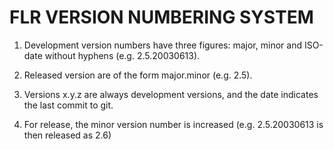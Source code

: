 # FLR VERSION NUMBERING SYSTEM

1. Development version numbers have three figures: major, minor and ISO-date without hyphens (e.g. 2.5.20030613).

2. Released version are of the form major.minor (e.g. 2.5).

3. Versions x.y.z are always development versions, and the date indicates the last
commit to git.

4. For release, the minor version number is increased (e.g. 2.5.20030613 is then
released as 2.6)
